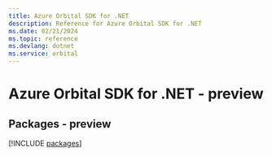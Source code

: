 ```yaml
---
title: Azure Orbital SDK for .NET
description: Reference for Azure Orbital SDK for .NET
ms.date: 02/21/2024
ms.topic: reference
ms.devlang: dotnet
ms.service: orbital
---
```

# Azure Orbital SDK for .NET - preview
## Packages - preview
[!INCLUDE [packages](orbital-index.md)]